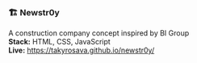 ### 🏗️ Newstr0y  
A construction company concept inspired by BI Group  
**Stack:** HTML, CSS, JavaScript  
**Live:** https://takyrosava.github.io/newstr0y/
